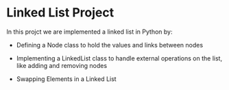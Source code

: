 # Linked List Project

In this projct we are implemented a linked list in Python by:

 + Defining a Node class to hold the values and links between nodes
 
 + Implementing a LinkedList class to handle external operations on the list, like adding and removing nodes
 
 + Swapping Elements in a Linked List

